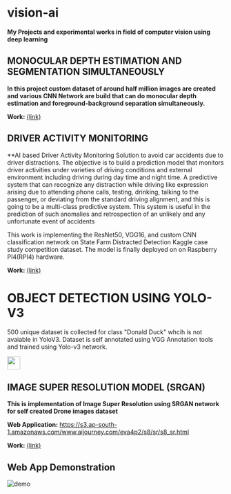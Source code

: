# vision-ai
**My Projects and experimental works in field of computer vision using deep learning**

## MONOCULAR DEPTH ESTIMATION AND SEGMENTATION SIMULTANEOUSLY
**In this project custom dataset of around half million images are created and various CNN Network are build that can do monocular depth estimation and foreground-background separation simultaneously.**

**Work:** [(link)](p2-8-super-resolution)


## DRIVER ACTIVITY MONITORING
**AI based Driver Activity Monitoring Solution to avoid car accidents due to driver distractions. The objective is to build a prediction model that monitors driver activities under varieties of driving conditions and external environment including driving during day time and night time. A predictive system that can recognize any distraction while driving like expression arising due to attending phone calls, testing, drinking, talking to the passenger, or deviating from the standard driving alignment, and this is going to be a multi-class predictive system. This system is useful in the prediction of such anomalies and retrospection of an unlikely and any unfortunate event of accidents

This work is implementing the ResNet50, VGG16, and custom CNN classification network on State Farm Distracted Detection Kaggle case study competition dataset. The model is finally deployed on on Raspberry PI4(RPI4) hardware. 

**Work:** [(link)](p2-8-super-resolution)

# OBJECT DETECTION USING YOLO-V3
500 unique dataset is collected for class "Donald Duck" whcih is not avaiable in YoloV3. Dataset is self annotated using VGG Annotation tools and trained using Yolo-v3 network.

<img src="https://youtu.be/zkVfTjr1ml4" width="30px">


## IMAGE SUPER RESOLUTION MODEL (SRGAN)
**This is implementation of Image Super Resolution using SRGAN network for self created Drone images dataset**

**Web Application:** https://s3.ap-south-1.amazonaws.com/www.aijourney.com/eva4p2/s8/sr/s8_sr.html

**Work:** [(link)](p2-8-super-resolution)

## Web App Demonstration
![demo](p2-8-super-resolution/doc_images/s8_demo_sr.gif)








